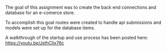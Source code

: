 The goal of this assignment was to create the back end connections and database for an e-comerce store.

To accomplish this goal routes were created to handle api submissions and models were set up for the database items.

A walkthrough of the startup and use process has been posted here:
https://youtu.be/JsthClix76c